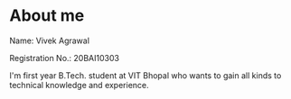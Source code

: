 # About me

Name: Vivek Agrawal

Registration No.: 20BAI10303  

I'm first year B.Tech. student at VIT Bhopal who wants to gain all kinds to technical
knowledge and experience. 
